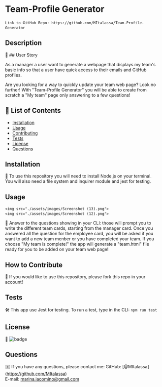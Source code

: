 # Team-Profile Generator

    Link to GitHub Repo: https://github.com/MItalassa/Team-Profile-Generator
  


  ## Description

  📖 ## User Story

As a manager a user want to generate a webpage that displays my team's basic info so that a user have quick access to their emails and GitHub profiles.

Are you looking for a way to quickly update your team web page?
Look no further! With "Team-Profile Generator" you will be able to create from scratch a "My team" page only answering to a few questions!


  ## 📂 List of Contents
  * [Installation](#installation)
  * [Usage](#usage)
  * [Contributing](#contributing)
  * [Tests](#tests)
  * [License](#license)
  * [Questions](#questions)
  

  ## Installation

  💾 To use this repository you will need to install Node.js on your terminal. You will also need a file system and inquirer module and jest for testing.

  ## Usage

    <img src="./assets/images/Screenshot (13).png">
    <img src="./assets/images/Screenshot (12).png">

  💽  Answer to the questions showing in your CLI: those will prompt you to write the different team cards, starting from the manager card. Once you answered all the question for the employee card, you will be asked if you want to add a new team menber or you have completed your team. If you choose "My team is complete!" the app will generate a "team.html" file ready for you to be added on your team web page!

  ## How to Contribute

  🤝 If you would like to use this repository, please fork this repo in your account!

  ## Tests

  🛠️ This app use Jest for testing. To run a test, type in the CLI: `npm run test`

  ## License

  📝 ![badge](https://img.shields.io/badge/license-None-brightgreen)
  <br />

  ## Questions

  ✉️ If you have any questions, please contact me:
  GitHub: [@MItalassa] (https://github.com/MItalassa)<br />
  E-mail: marina.iacomino@gmail.com